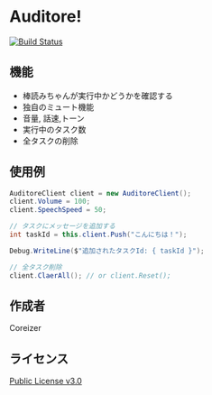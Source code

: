 # Auditore!

[![Build Status](https://travis-ci.org/coreizer/FoxPrite.svg?branch=master)](https://travis-ci.org/coreizer/FoxPrite)

## 機能
- 棒読みちゃんが実行中かどうかを確認する
- 独自のミュート機能
- 音量, 話速,トーン
- 実行中のタスク数
- 全タスクの削除

## 使用例
```C#
AuditoreClient client = new AuditoreClient();
client.Volume = 100;
client.SpeechSpeed = 50;

// タスクにメッセージを追加する
int taskId = this.client.Push("こんにちは！");

Debug.WriteLine($"追加されたタスクId: { taskId }");

// 全タスク削除
client.ClaerAll(); // or client.Reset();
```

## 作成者
Coreizer

## ライセンス
[Public License v3.0](LICENSE)
